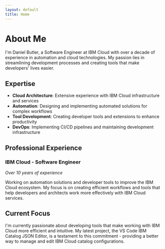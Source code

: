 ```yaml
---
layout: default
title: Home
---
```


# About Me

I'm Daniel Butler, a Software Engineer at IBM Cloud with over a decade of experience in automation and cloud technologies. My passion lies in streamlining development processes and creating tools that make developers' lives easier.

## Expertise

- **Cloud Architecture**: Extensive experience with IBM Cloud infrastructure and services
- **Automation**: Designing and implementing automated solutions for complex workflows
- **Tool Development**: Creating developer tools and extensions to enhance productivity
- **DevOps**: Implementing CI/CD pipelines and maintaining development infrastructure

## Professional Experience

### IBM Cloud - Software Engineer
*Over 10 years of experience*

Working on automation solutions and developer tools to improve the IBM Cloud ecosystem. My focus is on creating efficient workflows and tools that help developers and architects work more effectively with IBM Cloud services.

## Current Focus

I'm currently passionate about developing tools that make working with IBM Cloud more efficient and intuitive. My latest project, the VS Code IBM Catalog JSON Editor, is a testament to this commitment - providing a better way to manage and edit IBM Cloud catalog configurations.
